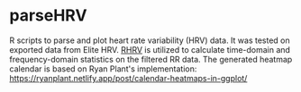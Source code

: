# parseHRV
R scripts to parse and plot heart rate variability (HRV) data.
It was tested on exported data from Elite HRV.
[RHRV](https://rhrv.r-forge.r-project.org/) is utilized to calculate time-domain and frequency-domain statistics on the filtered RR data.
The generated heatmap calendar is based on Ryan Plant's implementation: https://ryanplant.netlify.app/post/calendar-heatmaps-in-ggplot/
